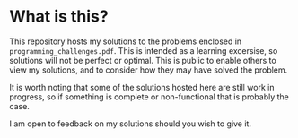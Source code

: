  # What is this?
 This repository hosts my solutions to the problems enclosed in `programming_challenges.pdf`. This is intended as a learning excersise, so solutions will not be perfect or optimal. This is public to enable others to view my solutions, and to consider how they may have solved the problem. 
 
 It is worth noting that some of the solutions hosted here are still work in progress, so if something is complete or non-functional that is probably the case.
 
 I am open to feedback on my solutions should you wish to give it.
